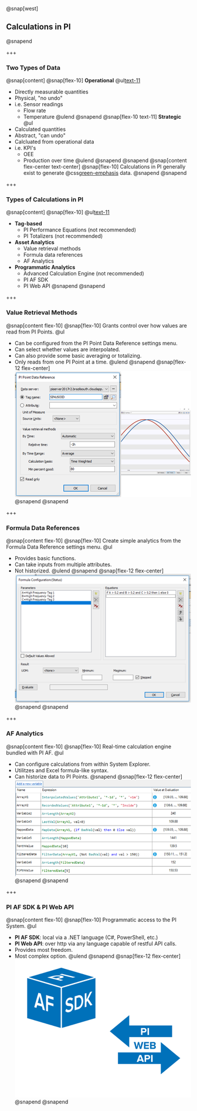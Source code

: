 @snap[west]
## Calculations in PI
@snapend

+++

### Two Types of Data
@snap[content]
@snap[flex-10]
**Operational**
@ul[text-11](false)
- Directly measurable quantities
- Physical, "no undo"
- i.e. Sensor readings
    - Flow rate
    - Temperature
@ulend
@snapend
@snap[flex-10 text-11]
**Strategic**
@ul[](false)
- Calculated quantities
- Abstract, "can undo"
- Calcluated from operational data
- i.e. KPI's
    - OEE
    - Production over time
@ulend
@snapend
@snapend
@snap[content flex-center text-center]
@snap[flex-10]
Calculations in PI generally exist to generate @css[green-emphasis](strategic) data.
@snapend
@snapend

+++
### Types of Calculations in PI
@snap[content]
@snap[flex-10]
@ul[text-11](false)
- **Tag-based**
    - PI Performance Equations (not recommended)
    - PI Totalizers (not recommended)
- **Asset Analytics**
    - Value retrieval methods
    - Formula data references
    - AF Analytics
- **Programmatic Analytics**
    - Advanced Calculation Engine (not recommended)
    - PI AF SDK
    - PI Web API
@snapend
@snapend

+++

### Value Retrieval Methods
@snap[content flex-10]
@snap[flex-10]
Grants control over how values are read from PI Points.
@ul[](false)
- Can be configured from the PI Point Data Reference settings menu.
- Can select whether values are interpolated.
- Can also provide some basic averaging or totalizing.
- Only reads from one PI Point at a time.
@ulend
@snapend
@snap[flex-12 flex-center]
![](assets/img/value-retrieval-methods.png)
@snapend
@snapend

+++

### Formula Data References
@snap[content flex-10]
@snap[flex-10]
Create simple analytics from the Formula Data Reference settings menu.
@ul[](false)
- Provides basic functions.
- Can take inputs from multiple attributes.
- Not historized.
@ulend
@snapend
@snap[flex-12 flex-center]
![](assets/img/formula-data-reference.png)
@snapend
@snapend

+++

### AF Analytics
@snap[content flex-10]
@snap[flex-10]
Real-time calculation engine bundled with PI AF.
@ul[](false)
- Can configure calculations from within System Explorer.
- Utilitzes and Excel formula-like syntax.
- Can historize data to PI Points.
@snapend
@snap[flex-12 flex-center]
![](assets/img/af-analytics.png)
@snapend
@snapend

+++

### PI AF SDK & PI Web API
@snap[content flex-10]
@snap[flex-10]
Programmatic access to the PI System.
@ul[](false)
- **PI AF SDK**: local via a .NET language (C#, PowerShell, etc.)
- **PI Web API**: over http via any language capable of restful API calls.
- Provides most freedom.
- Most complex option.
@ulend
@snapend
@snap[flex-12 flex-center]
![](assets/img/pi-af-sdk-and-pi-web-api.png)
@snapend
@snapend
